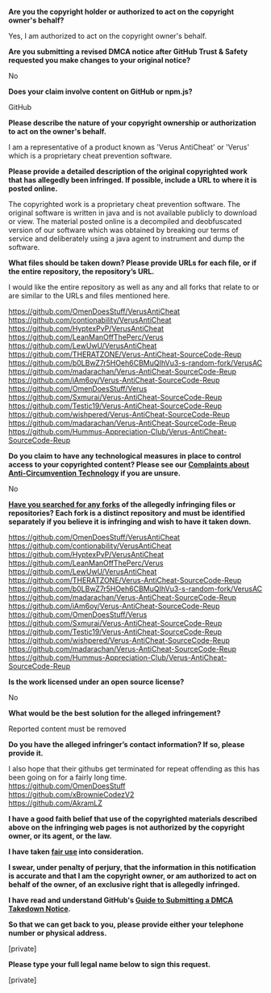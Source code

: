 **Are you the copyright holder or authorized to act on the copyright owner's behalf?**

Yes, I am authorized to act on the copyright owner's behalf.

**Are you submitting a revised DMCA notice after GitHub Trust & Safety requested you make changes to your original notice?**

No

**Does your claim involve content on GitHub or npm.js?**

GitHub

**Please describe the nature of your copyright ownership or authorization to act on the owner's behalf.**

I am a representative of a product known as 'Verus AntiCheat' or 'Verus' which is a proprietary cheat prevention software.

**Please provide a detailed description of the original copyrighted work that has allegedly been infringed. If possible, include a URL to where it is posted online.**

The copyrighted work is a proprietary cheat prevention software. The original software is written in java and is not available publicly to download or view. The material posted online is a decompiled and deobfuscated version of our software which was obtained by breaking our terms of service and deliberately using a java agent to instrument and dump the software.

**What files should be taken down? Please provide URLs for each file, or if the entire repository, the repository’s URL.**

I would like the entire repository as well as any and all forks that relate to or are similar to the URLs and files mentioned here.

https://github.com/OmenDoesStuff/VerusAntiCheat  
https://github.com/contionability/VerusAntiCheat  
https://github.com/HyptexPvP/VerusAntiCheat  
https://github.com/LeanManOffThePerc/Verus  
https://github.com/LewUwU/VerusAntiCheat  
https://github.com/THERATZONE/Verus-AntiCheat-SourceCode-Reup  
https://github.com/b0LBwZ7r5HOeh6CBMuQIhVu3-s-random-fork/VerusAC  
https://github.com/madarachan/Verus-AntiCheat-SourceCode-Reup  
https://github.com/iAm6oy/Verus-AntiCheat-SourceCode-Reup  
https://github.com/OmenDoesStuff/Verus  
https://github.com/Sxmurai/Verus-AntiCheat-SourceCode-Reup  
https://github.com/Testic19/Verus-AntiCheat-SourceCode-Reup  
https://github.com/wishpered/Verus-AntiCheat-SourceCode-Reup  
https://github.com/madarachan/Verus-AntiCheat-SourceCode-Reup  
https://github.com/Hummus-Appreciation-Club/Verus-AntiCheat-SourceCode-Reup  

**Do you claim to have any technological measures in place to control access to your copyrighted content? Please see our <a href="https://docs.github.com/articles/guide-to-submitting-a-dmca-takedown-notice#complaints-about-anti-circumvention-technology">Complaints about Anti-Circumvention Technology</a> if you are unsure.**

No

**<a href="https://docs.github.com/articles/dmca-takedown-policy#b-what-about-forks-or-whats-a-fork">Have you searched for any forks</a> of the allegedly infringing files or repositories? Each fork is a distinct repository and must be identified separately if you believe it is infringing and wish to have it taken down.**

https://github.com/OmenDoesStuff/VerusAntiCheat  
https://github.com/contionability/VerusAntiCheat  
https://github.com/HyptexPvP/VerusAntiCheat  
https://github.com/LeanManOffThePerc/Verus  
https://github.com/LewUwU/VerusAntiCheat  
https://github.com/THERATZONE/Verus-AntiCheat-SourceCode-Reup  
https://github.com/b0LBwZ7r5HOeh6CBMuQIhVu3-s-random-fork/VerusAC  
https://github.com/madarachan/Verus-AntiCheat-SourceCode-Reup  
https://github.com/iAm6oy/Verus-AntiCheat-SourceCode-Reup  
https://github.com/OmenDoesStuff/Verus  
https://github.com/Sxmurai/Verus-AntiCheat-SourceCode-Reup  
https://github.com/Testic19/Verus-AntiCheat-SourceCode-Reup  
https://github.com/wishpered/Verus-AntiCheat-SourceCode-Reup  
https://github.com/madarachan/Verus-AntiCheat-SourceCode-Reup  
https://github.com/Hummus-Appreciation-Club/Verus-AntiCheat-SourceCode-Reup

**Is the work licensed under an open source license?**

No

**What would be the best solution for the alleged infringement?**

Reported content must be removed

**Do you have the alleged infringer’s contact information? If so, please provide it.**

I also hope that their githubs get terminated for repeat offending as this has been going on for a fairly long time.  
https://github.com/OmenDoesStuff  
https://github.com/xBrownieCodezV2  
https://github.com/AkramLZ

**I have a good faith belief that use of the copyrighted materials described above on the infringing web pages is not authorized by the copyright owner, or its agent, or the law.**

**I have taken <a href="https://www.lumendatabase.org/topics/22">fair use</a> into consideration.**

**I swear, under penalty of perjury, that the information in this notification is accurate and that I am the copyright owner, or am authorized to act on behalf of the owner, of an exclusive right that is allegedly infringed.**

**I have read and understand GitHub's <a href="https://docs.github.com/articles/guide-to-submitting-a-dmca-takedown-notice/">Guide to Submitting a DMCA Takedown Notice</a>.**

**So that we can get back to you, please provide either your telephone number or physical address.**

[private]

**Please type your full legal name below to sign this request.**

[private]
